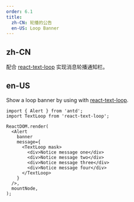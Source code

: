 ```yaml
---
order: 6.1
title:
  zh-CN: 轮播的公告
  en-US: Loop Banner
---
```


## zh-CN

配合 [react-text-loop](https://npmjs.com/package/react-text-loop) 实现消息轮播通知栏。

## en-US

Show a loop banner by using with [react-text-loop](https://npmjs.com/package/react-text-loop).

```tsx
import { Alert } from 'antd';
import TextLoop from 'react-text-loop';

ReactDOM.render(
  <Alert
    banner
    message={
      <TextLoop mask>
        <div>Notice message one</div>
        <div>Notice message two</div>
        <div>Notice message three</div>
        <div>Notice message four</div>
      </TextLoop>
    }
  />,
  mountNode,
);
```

